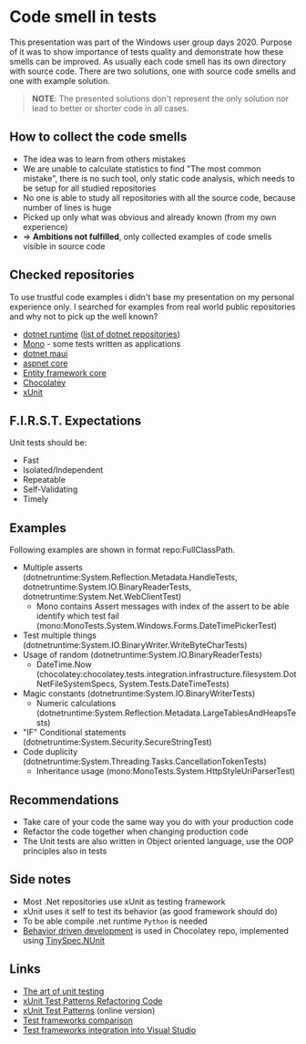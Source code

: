 # Code smell in tests

This presentation was part of the Windows user group days 2020. Purpose of it was to show importance of tests quality and demonstrate how these smells can be improved. As usually each code smell has its own directory with source code. There are two solutions, one with source code smells and one with example solution.

> **NOTE**: The presented solutions don't represent the only solution nor lead to better or shorter code in all cases.

## How to collect the code smells

* The idea was to learn from others mistakes
* We are unable to calculate statistics to find "The most common mistake", there is no such tool, only static code analysis, which needs to be setup for all studied repositories
* No one is able to study all repositories with all the source code, because number of lines is huge
* Picked up only what was obvious and already known (from my own experience)
* => **Ambitions not fulfilled**, only collected examples of code smells visible in source code

## Checked repositories

 To use trustful code examples i didn't base my presentation on my personal experience only. I searched for examples from real world public repositories and why not to pick up the well known?

* [dotnet runtime](https://github.com/dotnet/runtime) ([list of dotnet repositories](https://github.com/dotnet/core/blob/master/Documentation/core-repos.md))
* [Mono](https://github.com/mono/mono) - some tests written as applications
* [dotnet maui](https://github.com/dotnet/maui)
* [aspnet core](https://github.com/dotnet/aspnetcore)
* [Entity framework core](https://github.com/dotnet/efcore)
* [Chocolatey](https://github.com/chocolatey/choco)
* [xUnit](https://github.com/xunit/xunit)

## F.I.R.S.T. Expectations

Unit tests should be:

* Fast
* Isolated/Independent
* Repeatable
* Self-Validating
* Timely

## Examples

Following examples are shown in format repo:FullClassPath.

* Multiple asserts (dotnetruntime:System.Reflection.Metadata.HandleTests, dotnetruntime:System.IO.BinaryReaderTests, dotnetruntime:System.Net.WebClientTest)
  * Mono contains Assert messages with index of the assert to be able identify which test fail (mono:MonoTests.System.Windows.Forms.DateTimePickerTest)
* Test multiple things (dotnetruntime:System.IO.BinaryWriter.WriteByteCharTests)
* Usage of random (dotnetruntime:System.IO.BinaryReaderTests)
  * DateTime.Now (chocolatey:chocolatey.tests.integration.infrastructure.filesystem.DotNetFileSystemSpecs, System.Tests.DateTimeTests)
* Magic constants (dotnetruntime:System.IO.BinaryWriterTests)
  * Numeric calculations (dotnetruntime:System.Reflection.Metadata.LargeTablesAndHeapsTests)
* "IF" Conditional statements (dotnetruntime:System.Security.SecureStringTest)
* Code duplicity (dotnetruntime:System.Threading.Tasks.CancellationTokenTests)
  * Inheritance usage (mono:MonoTests.System.HttpStyleUriParserTest)

## Recommendations

* Take care of your code the same way you do with your production code
* Refactor the code together when changing production code
* The Unit tests are also written in Object oriented language, use the OOP principles also in tests

## Side notes

* Most .Net repositories use xUnit as testing framework
* xUnit uses it self to test its behavior (as good framework should do)
* To be able compile .net runtime `Python` is needed
* [Behavior driven development](https://en.wikipedia.org/wiki/Behavior-driven_development) is used in Chocolatey repo, implemented using [TinySpec.NUnit](https://www.nuget.org/packages/TinySpec.NUnit)

## Links

* [The art of unit testing](https://www.amazon.com/Art-Unit-Testing-examples/dp/1617290890/)
* [xUnit Test Patterns Refactoring Code](https://www.amazon.com/xUnit-Test-Patterns-Refactoring-Code/dp/0131495054/)
* [xUnit Test Patterns](http://xunitpatterns.com/) (online version)
* [Test frameworks comparison](https://xunit.net/docs/comparisons)
* [Test frameworks integration into Visual Studio](https://docs.microsoft.com/en-us/visualstudio/test/live-unit-testing?view=vs-2019#supported-test-frameworks)
